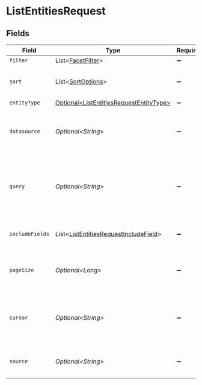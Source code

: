 # ListEntitiesRequest


## Fields

| Field                                                                                                                                | Type                                                                                                                                 | Required                                                                                                                             | Description                                                                                                                          | Example                                                                                                                              |
| ------------------------------------------------------------------------------------------------------------------------------------ | ------------------------------------------------------------------------------------------------------------------------------------ | ------------------------------------------------------------------------------------------------------------------------------------ | ------------------------------------------------------------------------------------------------------------------------------------ | ------------------------------------------------------------------------------------------------------------------------------------ |
| `filter`                                                                                                                             | List\<[FacetFilter](../../models/components/FacetFilter.md)>                                                                         | :heavy_minus_sign:                                                                                                                   | N/A                                                                                                                                  |                                                                                                                                      |
| `sort`                                                                                                                               | List\<[SortOptions](../../models/components/SortOptions.md)>                                                                         | :heavy_minus_sign:                                                                                                                   | Use EntitiesSortOrder enum for SortOptions.sortBy                                                                                    |                                                                                                                                      |
| `entityType`                                                                                                                         | [Optional\<ListEntitiesRequestEntityType>](../../models/components/ListEntitiesRequestEntityType.md)                                 | :heavy_minus_sign:                                                                                                                   | N/A                                                                                                                                  |                                                                                                                                      |
| `datasource`                                                                                                                         | *Optional\<String>*                                                                                                                  | :heavy_minus_sign:                                                                                                                   | The datasource associated with the entity type, most commonly used with CUSTOM_ENTITIES                                              |                                                                                                                                      |
| `query`                                                                                                                              | *Optional\<String>*                                                                                                                  | :heavy_minus_sign:                                                                                                                   | A query string to search for entities that each entity in the response must conform to. An empty query does not filter any entities. |                                                                                                                                      |
| `includeFields`                                                                                                                      | List\<[ListEntitiesRequestIncludeField](../../models/components/ListEntitiesRequestIncludeField.md)>                                 | :heavy_minus_sign:                                                                                                                   | List of entity fields to return (that aren't returned by default)                                                                    |                                                                                                                                      |
| `pageSize`                                                                                                                           | *Optional\<Long>*                                                                                                                    | :heavy_minus_sign:                                                                                                                   | Hint to the server about how many results to send back. Server may return less.                                                      | 100                                                                                                                                  |
| `cursor`                                                                                                                             | *Optional\<String>*                                                                                                                  | :heavy_minus_sign:                                                                                                                   | Pagination cursor. A previously received opaque token representing the position in the overall results at which to start.            |                                                                                                                                      |
| `source`                                                                                                                             | *Optional\<String>*                                                                                                                  | :heavy_minus_sign:                                                                                                                   | A string denoting the search surface from which the endpoint is called.                                                              |                                                                                                                                      |